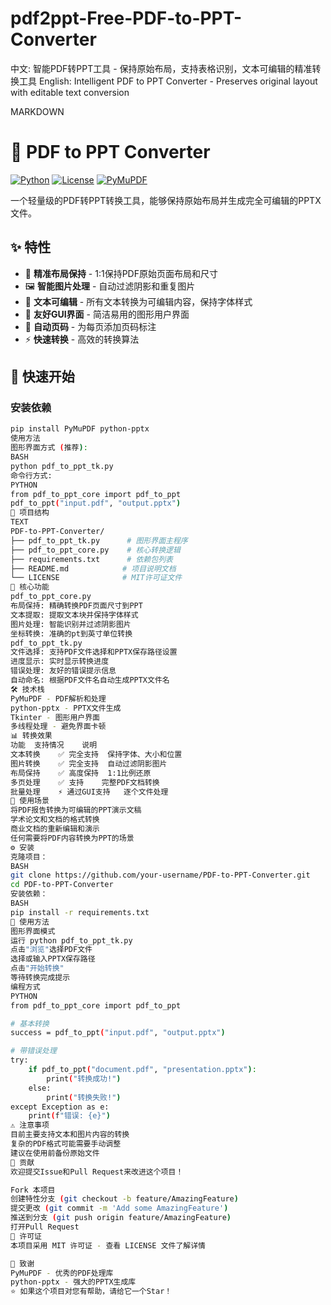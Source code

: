 # pdf2ppt-Free-PDF-to-PPT-Converter
中文: 智能PDF转PPT工具 - 保持原始布局，支持表格识别，文本可编辑的精准转换工具  English: Intelligent PDF to PPT Converter - Preserves original layout with editable text conversion

MARKDOWN
# 📄 PDF to PPT Converter

[![Python](https://img.shields.io/badge/Python-3.7%2B-blue)](https://www.python.org/)
[![License](https://img.shields.io/badge/License-MIT-green)](LICENSE)
[![PyMuPDF](https://img.shields.io/badge/PyMuPDF-1.23%2B-orange)](https://github.com/pymupdf/PyMuPDF)

一个轻量级的PDF转PPT转换工具，能够保持原始布局并生成完全可编辑的PPTX文件。

## ✨ 特性

- 🎯 **精准布局保持** - 1:1保持PDF原始页面布局和尺寸
- 🖼️ **智能图片处理** - 自动过滤阴影和重复图片
- 📝 **文本可编辑** - 所有文本转换为可编辑内容，保持字体样式
- 🎨 **友好GUI界面** - 简洁易用的图形用户界面
- 🔢 **自动页码** - 为每页添加页码标注
- ⚡ **快速转换** - 高效的转换算法

## 🚀 快速开始

### 安装依赖

```bash
pip install PyMuPDF python-pptx
使用方法
图形界面方式 (推荐):
BASH
python pdf_to_ppt_tk.py
命令行方式:
PYTHON
from pdf_to_ppt_core import pdf_to_ppt
pdf_to_ppt("input.pdf", "output.pptx")
📁 项目结构
TEXT
PDF-to-PPT-Converter/
├── pdf_to_ppt_tk.py      # 图形界面主程序
├── pdf_to_ppt_core.py    # 核心转换逻辑
├── requirements.txt      # 依赖包列表
├── README.md            # 项目说明文档
└── LICENSE              # MIT许可证文件
🔧 核心功能
pdf_to_ppt_core.py
布局保持: 精确转换PDF页面尺寸到PPT
文本提取: 提取文本块并保持字体样式
图片处理: 智能识别并过滤阴影图片
坐标转换: 准确的pt到英寸单位转换
pdf_to_ppt_tk.py
文件选择: 支持PDF文件选择和PPTX保存路径设置
进度显示: 实时显示转换进度
错误处理: 友好的错误提示信息
自动命名: 根据PDF文件名自动生成PPTX文件名
🛠️ 技术栈
PyMuPDF - PDF解析和处理
python-pptx - PPTX文件生成
Tkinter - 图形用户界面
多线程处理 - 避免界面卡顿
📊 转换效果
功能	支持情况	说明
文本转换	✅ 完全支持	保持字体、大小和位置
图片转换	✅ 完全支持	自动过滤阴影图片
布局保持	✅ 高度保持	1:1比例还原
多页处理	✅ 支持	完整PDF文档转换
批量处理	⚡ 通过GUI支持	逐个文件处理
🎯 使用场景
将PDF报告转换为可编辑的PPT演示文稿
学术论文和文档的格式转换
商业文档的重新编辑和演示
任何需要将PDF内容转换为PPT的场景
⚙️ 安装
克隆项目：
BASH
git clone https://github.com/your-username/PDF-to-PPT-Converter.git
cd PDF-to-PPT-Converter
安装依赖：
BASH
pip install -r requirements.txt
🚀 使用方法
图形界面模式
运行 python pdf_to_ppt_tk.py
点击"浏览"选择PDF文件
选择或输入PPTX保存路径
点击"开始转换"
等待转换完成提示
编程方式
PYTHON
from pdf_to_ppt_core import pdf_to_ppt

# 基本转换
success = pdf_to_ppt("input.pdf", "output.pptx")

# 带错误处理
try:
    if pdf_to_ppt("document.pdf", "presentation.pptx"):
        print("转换成功!")
    else:
        print("转换失败!")
except Exception as e:
    print(f"错误: {e}")
⚠️ 注意事项
目前主要支持文本和图片内容的转换
复杂的PDF格式可能需要手动调整
建议在使用前备份原始文件
🤝 贡献
欢迎提交Issue和Pull Request来改进这个项目！

Fork 本项目
创建特性分支 (git checkout -b feature/AmazingFeature)
提交更改 (git commit -m 'Add some AmazingFeature')
推送到分支 (git push origin feature/AmazingFeature)
打开Pull Request
📄 许可证
本项目采用 MIT 许可证 - 查看 LICENSE 文件了解详情

🙏 致谢
PyMuPDF - 优秀的PDF处理库
python-pptx - 强大的PPTX生成库
⭐ 如果这个项目对您有帮助，请给它一个Star！

